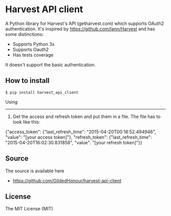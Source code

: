 Harvest API client
===================================

A Python library for Harvest's API (getharvest.com) which supports OAuth2 authentication. It's inspired by https://github.com/lann/Harvest and has some distinctions:

  * Supports Python 3x
  * Supports Oauth2
  * Has tests coverage

It doesn't support the basic authentication.

How to install
-----

    $ pip install harvest_api_client

Using
_____

1. Get the access and refresh token and put them in a file. The file has to look like this:

{"access_token": {"last_refresh_time": "2015-04-20T00:18:52.494946", "value": "[your access token]"}, "refresh_token": {"last_refresh_time": "2015-04-20T16:02:30.831858", "value": "[your refresh token]"}}


Source
-----

The source is available here
- https://github.com/GildedHonour/harvest-api-client


License
-----

The MIT License (MIT)
